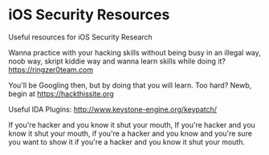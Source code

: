 # iOS Security Resources
Useful resources for iOS Security Research


Wanna practice with your hacking skills without being busy in an illegal way, noob way, skript kiddie way and wanna learn skills while doing it?
https://ringzer0team.com

You'll be Googling then, but by doing that you will learn.
Too hard? Newb, begin at https://hackthissite.org


Useful IDA Plugins:
http://www.keystone-engine.org/keypatch/

If you're hacker and you know it shut your mouth, 
If you're hacker and you know it shut your mouth, 
if you're a hacker and you know and you're sure you want to show it if you're a hacker and you know it shut your mouth.
